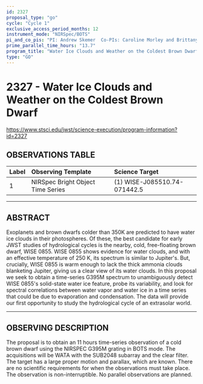 ```yaml
---
id: 2327
proposal_type: "go"
cycle: "Cycle 1"
exclusive_access_period_months: 12
instrument_mode: "NIRSpec/BOTS"
pi_and_co_pis: "PI: Andrew Skemer  Co-PIs: Caroline Morley and Brittany Miles"
prime_parallel_time_hours: "13.7"
program_title: "Water Ice Clouds and Weather on the Coldest Brown Dwarf"
type: "GO"
---
```

# 2327 - Water Ice Clouds and Weather on the Coldest Brown Dwarf
https://www.stsci.edu/jwst/science-execution/program-information?id=2327
## OBSERVATIONS TABLE
| Label | Observing Template            | Science Target                      |
| :---- | :---------------------------- | :---------------------------------- |
| 1     | NIRSpec Bright Object Time Series | (1) WISE-J085510.74-071442.5 |

---

## ABSTRACT

Exoplanets and brown dwarfs colder than 350K are predicted to have water ice clouds in their photospheres. Of these, the best candidate for early JWST studies of hydrological cycles is the nearby, cold, free-floating brown dwarf, WISE 0855. WISE 0855 shows evidence for water clouds, and with an effective temperature of 250 K, its spectrum is similar to Jupiter's. But, crucially, WISE 0855 is warm enough to lack the thick ammonia clouds blanketing Jupiter, giving us a clear view of its water clouds. In this proposal we seek to obtain a time-series G395M spectrum to unambiguously detect WISE 0855's solid-state water ice feature, probe its variability, and look for spectral correlations between water vapor and water ice in a time series that could be due to evaporation and condensation. The data will provide our first opportunity to study the hydrological cycle of an extrasolar world.

---

## OBSERVING DESCRIPTION

The proposal is to obtain an 11 hours time-series observation of a cold brown dwarf using the NIRSPEC G395M grating in BOTS mode. The acquisitions will be WATA with the SUB2048 subarray and the clear filter. The target has a large proper motion and parallax, which are known. There are no scientific requirements for when the observations must take place. The observation is non-interruptible. No parallel observations are planned.